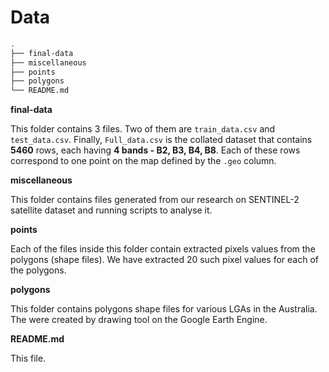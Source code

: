 # Data

```bash
.
├── final-data
├── miscellaneous
├── points
├── polygons
└── README.md
```

**final-data**

This folder contains 3 files. Two of them are `train_data.csv` and `test_data.csv`. Finally, `Full_data.csv` is the collated dataset that contains **5460** rows, each having **4 bands - B2, B3, B4, B8**. Each of these rows correspond to one point on the map defined by the `.geo` column.

**miscellaneous**

This folder contains files generated from our research on SENTINEL-2 satellite dataset and running scripts to analyse it.

**points**

Each of the files inside this folder contain extracted pixels values from the polygons (shape files). We have extracted 20 such pixel values for each of the polygons.

**polygons**

This folder contains polygons shape files for various LGAs in the Australia. The were created by drawing tool on the Google Earth Engine.

**README.md**

This file.
